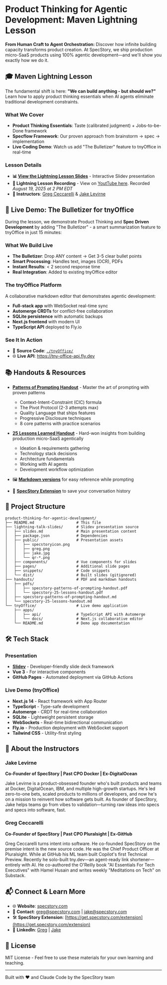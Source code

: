 # Product Thinking for Agentic Development: Maven Lightning Lesson

**From Human Craft to Agent Orchestration:** Discover how infinite building capacity transforms product creation. At SpecStory, we ship production micro-SaaS products using 100% agentic development—and we'll show you exactly how we do it.

## 🎓 Maven Lightning Lesson

The fundamental shift is here: **"We can build anything - but should we?"** Learn how to apply product thinking essentials when AI agents eliminate traditional development constraints.

### What We Cover
- **Product Thinking Essentials**: Taste (calibrated judgment) + Jobs-to-be-Done framework
- **Specflow Framework**: Our proven approach from brainstorm → spec → implementation
- **Live Coding Demo**: Watch us add "The Bulletizer" feature to tnyOffice in real-time

### Lesson Details
- **📊 [View the Lightning Lesson Slides](https://specstoryai.github.io/product-thinking-with-agents/)** - Interactive Slidev presentation
- **🎥 Lightning Lesson Recording** - View on [YoutTube here](https://www.youtube.com/watch?v=A1zN6XhiWVo). Recorded *August 19, 2025 at 2 PM EDT*
- **👥 Instructors**: [Greg Ceccarelli](https://www.linkedin.com/in/gregceccarelli/) & [Jake Levirne](https://www.linkedin.com/in/jakelevirne/)

## 🚀 Live Demo: The Bulletizer for tnyOffice

During the lesson, we demonstrate Product Thinking and **Spec Driven Development** by adding "The Bulletizer" - a smart summarization feature to tnyOffice in just 15 minutes:

### What We Build Live
- **The Bulletizer**: Drop ANY content → Get 3-5 clear bullet points
- **Smart Processing**: Handles text, images (OCR), PDFs
- **Instant Results**: < 2 second response time
- **Real Integration**: Added to existing tnyOffice editor

### The tnyOffice Platform
A collaborative markdown editor that demonstrates agentic development:
- **Full-stack app** with WebSocket real-time sync
- **Automerge CRDTs** for conflict-free collaboration
- **SQLite persistence** with automatic backups
- **Next.js frontend** with modern UI
- **TypeScript API** deployed to Fly.io

### See It In Action
- 📁 **Source Code**: [`./tnyOffice/`](./tnyOffice/)
- 🌐 **Live API**: https://tny-office-api.fly.dev

## 📚 Handouts & Resources

- **[Patterns of Prompting Handout](./handouts/pdfs/specstory-patterns-of-prompting-handout.pdf)** - Master the art of prompting with proven patterns
   - Context-Intent-Constraint (CIC) formula
   - The Pivot Protocol (2-3 attempts max)
   - Quality Language that ships features
   - Progressive Disclosure techniques
   - 8 core patterns with practice scenarios

- **[25 Lessons Learned Handout](./handouts/pdfs/specstory-25-lessons-learned-handout.pdf)** - Hard-won insights from building production micro-SaaS agentically
   - Ideation & requirements gathering
   - Technology stack decisions
   - Architecture fundamentals
   - Working with AI agents
   - Development workflow optimization

- 🖼️ **[Markdown versions](./handouts/)** for easy reference while prompting

- 💾 **[SpecStory Extension](https://get.specstory.com/extension)** to save your conversation history


## 📁 Project Structure

```
product-thinking-for-agentic-development/
├── README.md                   # This file
├── lightning-talk-slides/      # Slidev presentation source
│   ├── slides.md               # Main presentation content
│   ├── package.json            # Dependencies
│   ├── public/                 # Presentation assets
│   │   ├── specstoryicon.png   
│   │   ├── greg.png            
│   │   ├── jake.jpg
│   │   └── qr-*.png           
│   ├── components/             # Vue components for slides
│   ├── pages/                  # Additional slide pages
│   ├── snippets/               # Code snippets
│   └── dist/                   # Built slides (gitignored)
├── handouts/                   # PDF and markdown handouts
│   ├── pdfs/
│   │   ├── specstory-patterns-of-prompting-handout.pdf
│   │   └── specstory-25-lessons-handout.pdf
│   ├── specstory-patterns-of-prompting-handout.md
│   └── specstory-25-lessons-handout.md
└── tnyOffice/                  # Live demo application
    ├── apps/
    │   ├── api/                # TypeScript API with Automerge
    │   └── docs/               # Next.js collaborative editor
    └── README.md               # Demo app documentation
```

## 🛠️ Tech Stack

### Presentation
- **[Slidev](https://sli.dev/)** - Developer-friendly slide deck framework
- **Vue 3** - For interactive components
- **GitHub Pages** - Automated deployment via GitHub Actions

### Live Demo (tnyOffice)
- **Next.js 14** - React framework with App Router
- **TypeScript** - Type-safe development
- **Automerge** - CRDT for real-time collaboration
- **SQLite** - Lightweight persistent storage
- **WebSockets** - Real-time bidirectional communication
- **Fly.io** - Production deployment with WebSocket support
- **Tailwind CSS** - Utility-first styling

## 🤝 About the Instructors

### Jake Levirne
**Co-Founder of SpecStory | Past CPO Docker | Ex-DigitalOcean**

Jake Levirne is a product-obsessed founder who's built products and teams at Docker, DigitalOcean, IBM, and multiple high-growth startups. He's led zero-to-one bets, scaled products to millions of developers, and now he's on a mission to reinvent how software gets built. As founder of SpecStory, Jake helps teams go from vibes to validation—turning raw ideas into specs and specs into software, fast.

### Greg Ceccarelli
**Co-Founder of SpecStory | Past CPO Pluralsight | Ex-GitHub**

Greg Ceccarelli turns intent into software. He co-founded SpecStory on the premise intent is the new source code. He was the Chief Product Officer at Pluralsight. While at GitHub his ML team built Copilot's first Technical Preview. Recently he solo-built tny.dev—an agent-ready link shortener—entirely with AI. He co-authored the O'Reilly book "AI Essentials For Tech Executives" with Hamel Husain and writes weekly "Meditations on Tech" on Substack.

## 📬 Connect & Learn More

- 🌐 **Website**: [specstory.com](https://specstory.com)
- 📧 **Contact**: greg@specstory.com | jake@specstory.com
- 🛠️ **SpecStory Extension**: [https://get.specstory.com/extension](https://get.specstory.com/extension)
- 💼 **LinkedIn**: [Greg](https://www.linkedin.com/in/gregceccarelli/) | [Jake](https://www.linkedin.com/in/jakelevirne/)

## 📜 License

MIT License - Feel free to use these materials for your own learning and teaching.

---

Built with ❤️ and Claude Code by the SpecStory team
